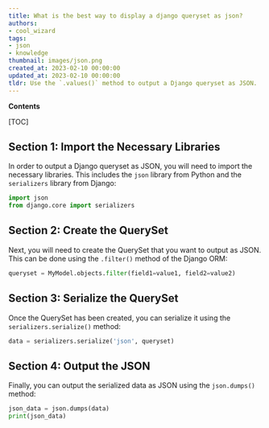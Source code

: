 ```yaml
---
title: What is the best way to display a django queryset as json?
authors:
- cool_wizard
tags:
- json
- knowledge
thumbnail: images/json.png
created_at: 2023-02-10 00:00:00
updated_at: 2023-02-10 00:00:00
tldr: Use the `.values()` method to output a Django queryset as JSON.
---
```


**Contents**

[TOC]

## Section 1: Import the Necessary Libraries

In order to output a Django queryset as JSON, you will need to import the necessary libraries. This includes the `json` library from Python and the `serializers` library from Django:

```python
import json
from django.core import serializers
```

## Section 2: Create the QuerySet

Next, you will need to create the QuerySet that you want to output as JSON. This can be done using the `.filter()` method of the Django ORM:

```python
queryset = MyModel.objects.filter(field1=value1, field2=value2)
```

## Section 3: Serialize the QuerySet

Once the QuerySet has been created, you can serialize it using the `serializers.serialize()` method:

```python
data = serializers.serialize('json', queryset)
```

## Section 4: Output the JSON

Finally, you can output the serialized data as JSON using the `json.dumps()` method:

```python
json_data = json.dumps(data)
print(json_data)
```
